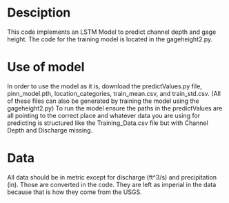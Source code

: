 # Desciption
This code implements an LSTM Model to predict channel depth and gage height. The code for the training model is located in the gageheight2.py.

# Use of model
In order to use the model as it is, download the predictValues.py file, pinn_model.pth, location_categories, train_mean.csv, and train_std.csv. (All of these files can also be generated by training the model using the gageheight2.py)
To run the model ensure the paths in the predictValues are all pointing to the correct place and whatever data you are using for predicting is structured like the Training_Data.csv file but with Channel Depth and Discharge missing.

# Data
All data should be in metric except for discharge (ft^3/s) and precipitation (in). Those are converted in the code. They are left as imperial in the data because that is how they come from the USGS.
